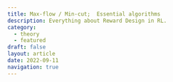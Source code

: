 ```yaml
---
title: Max-flow / Min-cut;  Essential algorithms
description: Everything about Reward Design in RL.
category:
  - theory
  - featured
draft: false
layout: article
date: 2022-09-11
navigation: true
---
```

